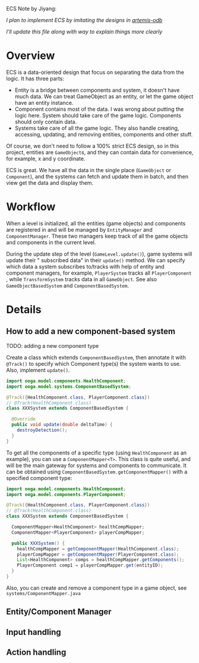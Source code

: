 ECS Note by Jiyang:

*I plan to implement ECS by imitating the designs
in [artemis-odb](https://github.com/junkdog/artemis-odb)*

*I'll update this file along with way to explain things more clearly*

# Overview

ECS is a data-oriented design that focus on separating the data from the logic. It has three parts:

- Entity is a bridge between components and system, it doesn't have much data. We can treat
  GameObject as an entity, or let the game object have an entity instance.
- Component contains most of the data. I was wrong about putting the logic here. System should take
  care of the game logic. Components should only contain data.
- Systems take care of all the game logic. They also handle creating, accessing, updating, and
  removing entities, components and other stuff.

Of course, we don't need to follow a 100% strict ECS design, so in this project, entities
are `GameObject`s, and they can contain data for convenience, for example, x and y coordinate.

ECS is great. We have all the data in the single place (`GameObject` or `Component`), and the
systems can fetch and update them in batch, and then view get the data and display them.

# Workflow

When a level is initialized, all the entities (game objects) and components are registered in and
will be managed by `EntityManager` and `ComponentManager`. These two managers keep track of all the
game objects and components in the current level.

During the update step of the level (`GameLevel.update()`), game systems will update their "
subscribed data" in their `update()` method. We can specify which data a system subscribes to/tracks
with help of entity and component managers, for example, `PlayerSystem` tracks all `PlayerComponent`
, while `TransformSystem` tracks data in all `GameObject`. See also `GameObjectBasedSystem`
and `ComponentBasedSystem`.

# Details

## How to add a new component-based system

TODO: adding a new component type

Create a class which extends `ComponentBasedSystem`, then annotate it with `@Track()` to specify
which Component type(s) the system wants to use. Also, implement `update()`.

```java
import ooga.model.components.HealthComponent;
import ooga.model.systems.ComponentBasedSystem;

@Track({HealthComponent.class, PlayerComponent.class})
// @Track(HealthComponent.class)
class XXXSystem extends ComponentBasedSystem {

  @Override
  public void update(double deltaTime) {
    destroyDetection();
  }
}
```

To get all the components of a specific type (using `HealthComponent` as an example), you can use
a `ComponentMapper<T>`. This class is quite useful, and will be the main gateway for systems and
components to communicate. It can be obtained using `ComponentBasedSystem.getComponentMapper()` with
a specified component type:

```java
import ooga.model.components.HealthComponent;
import ooga.model.components.PlayerComponent;

@Track({HealthComponent.class, PlayerComponent.class})
// @Track(HealthComponent.class)
class XXXSystem extends ComponentBasedSystem {

  ComponentMapper<HealthComponent> healthCompMapper;
  ComponentMapper<PlayerComponent> playerCompMapper;

  public XXXSystem() {
    healthCompMapper = getComponentMapper(HealthComponent.class);
    playerCompMapper = getComponentMapper(PlayerComponent.class);
    List<HealthComponent> comps = healthCompMapper.getComponents();
    PlayerComponent comp1 = playerCompMapper.get(entityID);
  }
}
```

Also, you can create and remove a component type in a game object,
see `systems/ComponentMapper.java`

## Entity/Component Manager

## Input handling

## Action handling